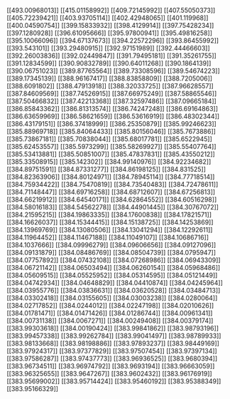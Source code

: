 [[493.00968013]]
[[415.01158992]]
[[409.72145992]]
[[407.55050373]]
[[405.72239421]]
[[403.93705114]]
[[402.42948065]]
[[401.119968]]
[[400.04590754]]
[[399.15833932]]
[[398.4129914]]
[[397.75428234]]
[[397.1280928]]
[[396.61095666]]
[[395.97800941]]
[[395.49816258]]
[[395.10066096]]
[[394.67137673]]
[[394.22572296]]
[[393.86455992]]
[[393.543101]]
[[393.29480915]]
[[392.97151989]]
[[392.44466603]]
[[392.26003836]]
[[392.02449847]]
[[391.79495181]]
[[391.35261755]]
[[391.12834599]]
[[390.90832789]]
[[390.64011268]]
[[390.1864139]]
[[390.06751023]]
[[389.87765564]]
[[389.73308596]]
[[389.54674223]]
[[389.17345139]]
[[388.96167417]]
[[388.83858809]]
[[388.7205006]]
[[388.6091802]]
[[388.47913918]]
[[388.32033725]]
[[387.96628557]]
[[387.84609569]]
[[387.74526915]]
[[387.66975249]]
[[387.58865546]]
[[387.50466832]]
[[387.42213368]]
[[387.32597486]]
[[387.09665184]]
[[386.85843362]]
[[386.81313574]]
[[386.74247248]]
[[386.69164863]]
[[386.63659969]]
[[386.58621659]]
[[386.53616919]]
[[386.48302344]]
[[386.43179151]]
[[386.37418999]]
[[386.25350879]]
[[385.99246623]]
[[385.88969718]]
[[385.84064433]]
[[385.80156046]]
[[385.7673886]]
[[385.73867181]]
[[385.70838044]]
[[385.68017781]]
[[385.6522945]]
[[385.62453557]]
[[385.5973299]]
[[385.58269927]]
[[385.55407764]]
[[385.53413881]]
[[385.50851007]]
[[385.47837831]]
[[385.43550212]]
[[385.33508915]]
[[385.142302]]
[[384.99140976]]
[[384.92234682]]
[[384.89751591]]
[[384.87331277]]
[[384.86198125]]
[[384.831525]]
[[384.82363906]]
[[384.80124971]]
[[384.78945114]]
[[384.77718514]]
[[384.75934422]]
[[384.75470819]]
[[384.73540483]]
[[384.72478611]]
[[384.71148447]]
[[384.69716258]]
[[384.68712607]]
[[384.67256813]]
[[384.66219912]]
[[384.64540171]]
[[384.62864552]]
[[384.60516298]]
[[384.58016183]]
[[384.54562278]]
[[384.44901445]]
[[384.30767072]]
[[384.21595215]]
[[384.19863335]]
[[384.17600838]]
[[384.17821571]]
[[384.16626037]]
[[384.15344415]]
[[384.15138725]]
[[384.14253869]]
[[384.13969769]]
[[384.13080506]]
[[384.13041294]]
[[384.12292611]]
[[384.11964452]]
[[384.11467188]]
[[384.11049107]]
[[384.10686716]]
[[384.1037666]]
[[384.09996279]]
[[384.09606656]]
[[384.09127096]]
[[384.09131879]]
[[384.08486769]]
[[384.08504739]]
[[384.0795947]]
[[384.07757892]]
[[384.07432108]]
[[384.07268986]]
[[384.06943309]]
[[384.06721142]]
[[384.06503494]]
[[384.06260154]]
[[384.05968486]]
[[384.05609515]]
[[384.05525952]]
[[384.05314595]]
[[384.05121449]]
[[384.04742934]]
[[384.04648829]]
[[384.04410874]]
[[384.04245964]]
[[384.03955776]]
[[384.03836631]]
[[384.03620528]]
[[384.03484713]]
[[384.03302418]]
[[384.03155605]]
[[384.03003238]]
[[384.0280064]]
[[384.02717852]]
[[384.0244012]]
[[384.02247198]]
[[384.02010626]]
[[384.01781471]]
[[384.01471426]]
[[384.01286744]]
[[384.00961341]]
[[384.00731138]]
[[384.0067271]]
[[384.00249408]]
[[384.00379174]]
[[383.99303618]]
[[384.00190424]]
[[383.99841862]]
[[383.98793196]]
[[383.99457338]]
[[383.99262784]]
[[383.99041497]]
[[383.98789933]]
[[383.98133668]]
[[383.98198886]]
[[383.97893237]]
[[383.98449169]]
[[383.97924317]]
[[383.97377829]]
[[383.97507454]]
[[383.97397134]]
[[383.97586287]]
[[383.97437773]]
[[383.96936525]]
[[383.9680394]]
[[383.96734511]]
[[383.96974792]]
[[383.9693194]]
[[383.96663059]]
[[383.96325655]]
[[383.9647267]]
[[383.9602432]]
[[383.96176919]]
[[383.95699002]]
[[383.95714424]]
[[383.95460192]]
[[383.95388349]]
[[383.95166329]]